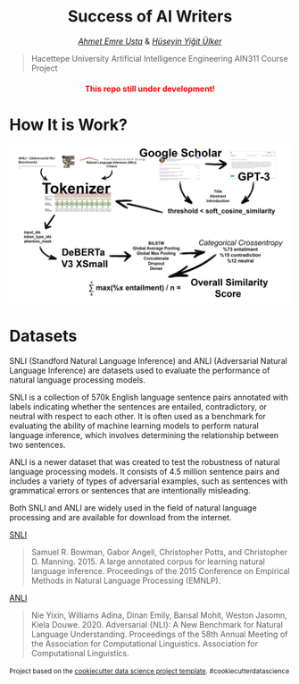 <h1 style="text-align: center;">Success of AI Writers</h1>

<p style="text-align: center;"><em><a href="https://www.linkedin.com/in/a-emreusta/">Ahmet Emre Usta</a></em> & <em><a href="https://www.linkedin.com/in/huseyin-yigit-ulker/">Hüseyin Yiğit Ülker</a></em> </p>

>Hacettepe University Artificial Intelligence Engineering AIN311 Course Project

<h4 style="text-align: center;
            color: red;">This repo still under development!</h4>

How It is Work?
=============================
<img src="reports/pictures/02.deberta-working-scheme.png">

Datasets
=============================
SNLI (Standford Natural Language Inference) and ANLI (Adversarial Natural Language Inference) are datasets used to evaluate the performance of natural language processing models.

SNLI is a collection of 570k English language sentence pairs annotated with labels indicating whether the sentences are entailed, contradictory, or neutral with respect to each other. It is often used as a benchmark for evaluating the ability of machine learning models to perform natural language inference, which involves determining the relationship between two sentences.

ANLI is a newer dataset that was created to test the robustness of natural language processing models. It consists of 4.5 million sentence pairs and includes a variety of types of adversarial examples, such as sentences with grammatical errors or sentences that are intentionally misleading.

Both SNLI and ANLI are widely used in the field of natural language processing and are available for download from the internet.

<a href="http://nlp.stanford.edu/projects/snli/">SNLI</a>

>Samuel R. Bowman, Gabor Angeli, Christopher Potts, and Christopher D. Manning. 2015.
>A large annotated corpus for learning natural language inference. 
>Proceedings of the 2015 Conference on Empirical Methods in Natural Language Processing (EMNLP).

<a href="https://github.com/facebookresearch/anli">ANLI</a>

>Nie Yixin, Williams Adina, Dinan Emily, Bansal Mohit, Weston Jasomn, Kiela Douwe. 2020.
>Adversarial {NLI}: A New Benchmark for Natural Language Understanding.
>Proceedings of the 58th Annual Meeting of the Association for Computational Linguistics.
>Association for Computational Linguistics.



<p><small>Project based on the <a target="_blank" href="https://drivendata.github.io/cookiecutter-data-science/">cookiecutter data science project template</a>. #cookiecutterdatascience</small></p>
